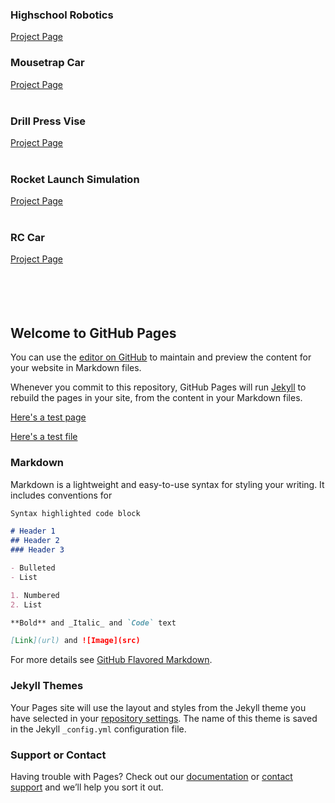 ### Highschool Robotics
[Project Page](FRC/FRC.md)
&nbsp;   

### Mousetrap Car
[Project Page](Mousetrap_Car/Mousetrap_Car.md)  
&nbsp;  

### Drill Press Vise
[Project Page](Vise/Vise.md)  
&nbsp;  

### Rocket Launch Simulation
[Project Page](Rocket_Simulation/Rocket_Simulation.md)  
&nbsp;  

### RC Car
[Project Page](RC_Car/RC_Car.md)  
&nbsp;  
&nbsp;  
&nbsp;  
&nbsp;  


## Welcome to GitHub Pages

You can use the [editor on GitHub](https://github.com/skweston123/Portfolio/edit/main/README.md) to maintain and preview the content for your website in Markdown files.

Whenever you commit to this repository, GitHub Pages will run [Jekyll](https://jekyllrb.com/) to rebuild the pages in your site, from the content in your Markdown files.

[Here's a test page](test_page.md)

[Here's a test file](Mousetrap_Car/mousetrap_car.stp)

### Markdown

Markdown is a lightweight and easy-to-use syntax for styling your writing. It includes conventions for

```markdown
Syntax highlighted code block

# Header 1
## Header 2
### Header 3

- Bulleted
- List

1. Numbered
2. List

**Bold** and _Italic_ and `Code` text

[Link](url) and ![Image](src)
```

For more details see [GitHub Flavored Markdown](https://guides.github.com/features/mastering-markdown/).

### Jekyll Themes

Your Pages site will use the layout and styles from the Jekyll theme you have selected in your [repository settings](https://github.com/skweston123/Portfolio/settings). The name of this theme is saved in the Jekyll `_config.yml` configuration file.

### Support or Contact

Having trouble with Pages? Check out our [documentation](https://docs.github.com/categories/github-pages-basics/) or [contact support](https://support.github.com/contact) and we’ll help you sort it out.
